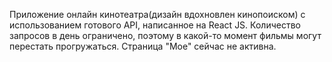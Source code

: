 Приложение онлайн кинотеатра(дизайн вдохновлен кинопоиском) с использованием готового API, написанное на React JS. Количество запросов в день ограничено, поэтому в какой-то момент фильмы могут перестать прогружаться. Страница "Мое" сейчас не активна.
